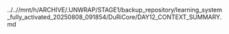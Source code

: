 ../..//mnt/h/ARCHIVE/.UNWRAP/STAGE1/backup_repository/learning_system_fully_activated_20250808_091854/DuRiCore/DAY12_CONTEXT_SUMMARY.md